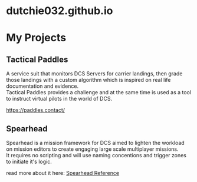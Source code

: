 # dutchie032.github.io

# My Projects 

## Tactical Paddles

A service suit that monitors DCS Servers for carrier landings, then grade those landings with a custom algorithm which is inspired on real life documentation and evidence. <br/>
Tactical Paddles provides a challenge and at the same time is used as a tool to instruct virtual pilots in the world of DCS.

https://paddles.contact/

## Spearhead

Spearhead is a mission framework for DCS aimed to lighten the workload on mission editors to create engaging large scale multiplayer missions. <br/>
It requires no scripting and will use naming concentions and trigger zones to initiate it's logic. 

read more about it here: [Spearhead Reference](dutchie032.github.io/Spearhead/Reference.html)
